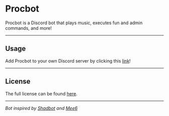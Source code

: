 Procbot
=======

Procbot is a Discord bot that plays music, executes fun and admin commands, and more!

---

## Usage  

Add Procbot to your own Discord server by clicking this [link](https://discordapp.com/api/oauth2/authorize?client_id=477014316063784961&permissions=271609046&scope=bot)!

---

## License  

The full license can be found [here](../master/LICENSE).

---

*Bot inspired by [Shadbot](https://github.com/Shadorc/Shadbot) and [Mee6](https://github.com/cookkkie/mee6)*
